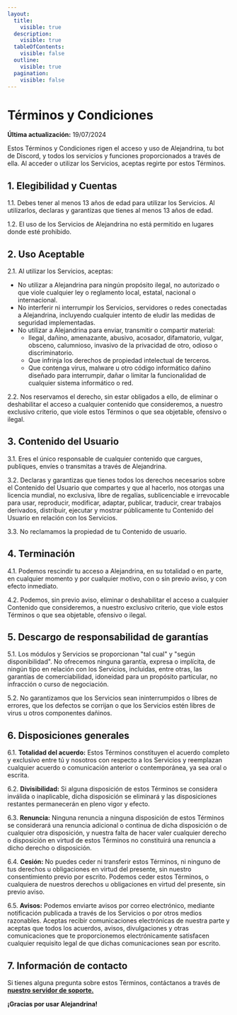 ```yaml
---
layout:
  title:
    visible: true
  description:
    visible: true
  tableOfContents:
    visible: false
  outline:
    visible: true
  pagination:
    visible: false
---
```


# Términos y Condiciones

**Última actualización:** 19/07/2024

Estos Términos y Condiciones rigen el acceso y uso de Alejandrina, tu bot de Discord, y todos los servicios y funciones proporcionados a través de ella. Al acceder o utilizar los Servicios, aceptas regirte por estos Términos.

## **1. Elegibilidad y Cuentas**

1.1. Debes tener al menos 13 años de edad para utilizar los Servicios. Al utilizarlos, declaras y garantizas que tienes al menos 13 años de edad.

1.2. El uso de los Servicios de Alejandrina no está permitido en lugares donde esté prohibido.

## **2. Uso Aceptable**

2.1. Al utilizar los Servicios, aceptas:

* No utilizar a Alejandrina para ningún propósito ilegal, no autorizado o que viole cualquier ley o reglamento local, estatal, nacional o internacional.
* No interferir ni interrumpir los Servicios, servidores o redes conectadas a Alejandrina, incluyendo cualquier intento de eludir las medidas de seguridad implementadas.
* No utilizar a Alejandrina para enviar, transmitir o compartir material:
  * Ilegal, dañino, amenazante, abusivo, acosador, difamatorio, vulgar, obsceno, calumnioso, invasivo de la privacidad de otro, odioso o discriminatorio.
  * Que infrinja los derechos de propiedad intelectual de terceros.
  * Que contenga virus, malware u otro código informático dañino diseñado para interrumpir, dañar o limitar la funcionalidad de cualquier sistema informático o red.

2.2. Nos reservamos el derecho, sin estar obligados a ello, de eliminar o deshabilitar el acceso a cualquier contenido que consideremos, a nuestro exclusivo criterio, que viole estos Términos o que sea objetable, ofensivo o ilegal.

## **3. Contenido del Usuario**

3.1. Eres el único responsable de cualquier contenido que cargues, publiques, envíes o transmitas a través de Alejandrina.

3.2. Declaras y garantizas que tienes todos los derechos necesarios sobre el Contenido del Usuario que compartes y que al hacerlo, nos otorgas una licencia mundial, no exclusiva, libre de regalías, sublicenciable e irrevocable para usar, reproducir, modificar, adaptar, publicar, traducir, crear trabajos derivados, distribuir, ejecutar y mostrar públicamente tu Contenido del Usuario en relación con los Servicios.

3.3. No reclamamos la propiedad de tu Contenido de usuario.

## **4. Terminación**

4.1. Podemos rescindir tu acceso a Alejandrina, en su totalidad o en parte, en cualquier momento y por cualquier motivo, con o sin previo aviso, y con efecto inmediato.

4.2. Podemos, sin previo aviso, eliminar o deshabilitar el acceso a cualquier Contenido que consideremos, a nuestro exclusivo criterio, que viole estos Términos o que sea objetable, ofensivo o ilegal.

## **5. Descargo de responsabilidad de garantías**

5.1. Los módulos y Servicios se proporcionan "tal cual" y "según disponibilidad". No ofrecemos ninguna garantía, expresa o implícita, de ningún tipo en relación con los Servicios, incluidas, entre otras, las garantías de comerciabilidad, idoneidad para un propósito particular, no infracción o curso de negociación.

5.2. No garantizamos que los Servicios sean ininterrumpidos o libres de errores, que los defectos se corrijan o que los Servicios estén libres de virus u otros componentes dañinos.

## **6. Disposiciones generales**

6.1. **Totalidad del acuerdo:** Estos Términos constituyen el acuerdo completo y exclusivo entre tú y nosotros con respecto a los Servicios y reemplazan cualquier acuerdo o comunicación anterior o contemporánea, ya sea oral o escrita.

6.2. **Divisibilidad:** Si alguna disposición de estos Términos se considera inválida o inaplicable, dicha disposición se eliminará y las disposiciones restantes permanecerán en pleno vigor y efecto.

6.3. **Renuncia:** Ninguna renuncia a ninguna disposición de estos Términos se considerará una renuncia adicional o continua de dicha disposición o de cualquier otra disposición, y nuestra falta de hacer valer cualquier derecho o disposición en virtud de estos Términos no constituirá una renuncia a dicho derecho o disposición.

6.4. **Cesión:** No puedes ceder ni transferir estos Términos, ni ninguno de tus derechos u obligaciones en virtud del presente, sin nuestro consentimiento previo por escrito. Podemos ceder estos Términos, o cualquiera de nuestros derechos u obligaciones en virtud del presente, sin previo aviso.

6.5. **Avisos:** Podemos enviarte avisos por correo electrónico, mediante notificación publicada a través de los Servicios o por otros medios razonables. Aceptas recibir comunicaciones electrónicas de nuestra parte y aceptas que todos los acuerdos, avisos, divulgaciones y otras comunicaciones que te proporcionemos electrónicamente satisfacen cualquier requisito legal de que dichas comunicaciones sean por escrito.

## **7. Información de contacto**

Si tienes alguna pregunta sobre estos Términos, contáctanos a través de [**nuestro servidor de soporte.**](https://discord.gg/everything-753782808551620732)

**¡Gracias por usar Alejandrina!**
